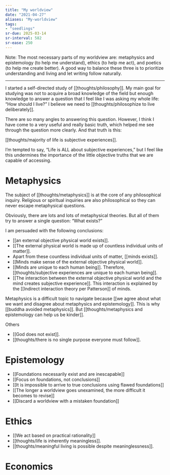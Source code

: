 ```yaml
---
title: "My worldview"
date: "2021-04-27"
aliases: "My-worldview"
tags:
- "seedlings"
sr-due: 2025-03-14
sr-interval: 582
sr-ease: 250
---
```


Note: The most necessary parts of my worldview are: metaphysics and epistemology (to help me understand), ethics (to help me act), and poetics (to help me create better). A good way to balance these three is to prioritize understanding and living and let writing follow naturally.

---

I started a self-directed study of [[thoughts/philosophy]]. My main goal for studying was not to acquire a broad knowledge of the field but enough knowledge to answer a question that I feel like I was asking my whole life: “How should I live?” I believe we need to [[thoughts/philosophize to live deliberately]].

There are so many angles to answering this question. However, I think I have come to a very useful and really basic truth, which helped me see through the question more clearly. And that truth is this:

[[thoughts/majority of life is subjective experiences]].

I’m tempted to say, “Life is ALL about subjective experiences,” but I feel like this undermines the importance of the little objective truths that we are capable of accessing.

# Metaphysics

The subject of [[thoughts/metaphysics]] is at the core of any philosophical inquiry. Religious or spiritual inquiries are also philosophical so they can never escape metaphysical questions.

Obviously, there are lots and lots of metaphysical theories. But all of them try to answer a single question: “What exists?”

I am persuaded with the following conclusions:

- [[an external objective physical world exists]].
- [[The external physical world is made up of countless individual units of matter]].
- Apart from these countless individual units of matter, [[minds exists]].
- [[Minds make sense of the external objective physical world]].
- [[Minds are unique to each human being]]. Therefore, [[thoughts/subjective experiences are unique to each human being]].
- [[The interaction between the external objective physical world and the mind creates subjective experience]]. This interaction is explained by the [[Indirect interaction theory per Patterson]] of minds.

Metaphysics is a difficult topic to navigate because [[we agree about what we want and disagree about metaphysics and epistemology]]. This is why [[buddha avoided metaphysics]]. But [[thoughts/metaphysics and epistemology can help us be kinder]].

Others
- [[God does not exist]].
- [[thoughts/there is no single purpose everyone must follow]].

# Epistemology

- [[Foundations necessarily exist and are inescapable]]
- [[Focus on foundations, not conclusions]]
- [[It is impossible to arrive to true conclusions using flawed foundations]]
- [[The longer a worldview goes unexamined, the more difficult it becomes to revise]]
- [[Discard a worldview with a mistaken foundation]]

# Ethics

- [[We act based on practical rationality]]
- [[thoughts/life is inherently meaningless]].
- [[thoughts/meaningful living is possible despite meaninglessness]].

# Economics

